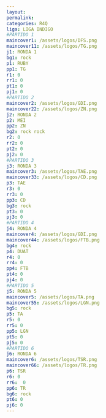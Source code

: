 ```yaml
---
layout: 
permalink: 
categories: R4Q
liga: LIGA INDIGO
#PARTIDO 1
maincover1: /assets/logos/DFS.png
maincover11: /assets/logos/TG.png
j1: RONDA 1
bg1: rock
p1: RUBY
pp1: TG
r1: 0
rr1: 0
pt1: 0
pj1: 0
#PARTIDO 2
maincover2: /assets/logos/GDI.png
maincover22: /assets/logos/ZN.png
j2: RONDA 2
p2: MEI
pp2: ZN
bg2: rock rock
r2: 0
rr2: 0
pt2: 0
pj2: 0
#PARTIDO 3
j3: RONDA 3
maincover3: /assets/logos/TAE.png
maincover33: /assets/logos/CD.png
p3: TAE
r3: 0
rr3: 0
pp3: CD
bg3: rock
pt3: 0
pj3: 0
#PARTIDO 4
j4: RONDA 4
maincover4: /assets/logos/GDI.png
maincover44: /assets/logos/FTB.png
bg4: rock 
p4: DUAT
r4: 0
rr4: 0
pp4: FTB
pt4: 0
pj4: 0
#PARTIDO 5
j5: RONDA 5
maincover5: /assets/logos/TA.png
maincover55: /assets/logos/LGN.png
bg5: rock 
p5: TA
r5: 0
rr5: 0
pp5: LGN
pt5: 0
pj5: 0
#PARTIDO 6
j6: RONDA 6
maincover6: /assets/logos/TSR.png
maincover66: /assets/logos/TR.png
p6: TSR
r6: 0
rr6:  0
pp6: TR
bg6: rock
pt6: 0
pj6: 0
---
```


